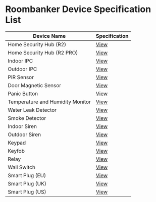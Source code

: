 # Roombanker Device Specification List  

| Device Name | Specification  |
|-----|-----|
| Home Security Hub (R2) | [View](https://wiki.roombanker.com/hub/home-security-hub-pico/specification) |
| Home Security Hub (R2 PRO) | [View](https://wiki.roombanker.com/hub/home-security-hub-station/specification) |
| Indoor IPC | [View](https://wiki.roombanker.com/video-alarm-device/indoor-ipc/specification) |
| Outdoor IPC | [View](https://wiki.roombanker.com/video-alarm-device/outdoor-ipc/specification) |
| PIR Sensor | [View](https://wiki.roombanker.com/motion-sensor/pir-sensor/specification) |
| Door Magnetic Sensor | [View](https://wiki.roombanker.com/door-sensor/door-magnetic-sensor/specification) |
| Panic Button | [View](https://wiki.roombanker.com/panic-button/panic-button/specification) |
| Temperature and Humidity Monitor | [View](https://wiki.roombanker.com/environmental-monitoring-sensor/temperature-humidity-monitor/specification) |
| Water Leak Detector | [View](https://wiki.roombanker.com/environmental-monitoring-sensor/water-leak-detector/specification) |
| Smoke Detector | [View](https://wiki.roombanker.com/environmental-monitoring-sensor/smoke-sensor/specification) |
| Indoor Siren | [View](https://wiki.roombanker.com/alarm-siren/indoor-siren/specification) |
| Outdoor Siren | [View](https://wiki.roombanker.com/alarm-siren/outdoor-siren/specification) |
| Keypad | [View](https://wiki.roombanker.com/control-device/keypad/specification) |
| Keyfob | [View](https://wiki.roombanker.com/control-device/keyfob/specification) |
| Relay | [View](https://wiki.roombanker.com/automation-device/relay/specification) |
| Wall Switch | [View](https://wiki.roombanker.com/automation-device/wall-switch/specification) |
| Smart Plug (EU) | [View](https://wiki.roombanker.com/automation-device/smart-plug-eu/specification) |
| Smart Plug (UK) | [View](https://wiki.roombanker.com/automation-device/smart-plug-uk/specification) |
| Smart Plug (US) | [View](https://wiki.roombanker.com/automation-device/smart-plug-us/specification) |
